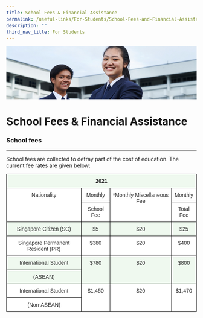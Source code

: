 ```yaml
---
title: School Fees & Financial Assistance
permalink: /useful-links/For-Students/School-Fees-and-Financial-Assistance/
description: ""
third_nav_title: For Students
---
```

![](/images/Useful%20Links.jpg)

School Fees & Financial Assistance
==================================

### School fees
-----------

School fees are collected to defray part of the cost of education. The current fee rates are given below:

<style type="text/css">
.tg  {border-collapse:collapse;border-spacing:0;}
.tg td{border-color:black;border-style:solid;border-width:1px;font-family:Arial, sans-serif;font-size:14px;
  overflow:hidden;padding:10px 5px;word-break:normal;}
.tg th{border-color:black;border-style:solid;border-width:1px;font-family:Arial, sans-serif;font-size:14px;
  font-weight:normal;overflow:hidden;padding:10px 5px;word-break:normal;}
.tg .tg-edua{background-color:#FFF;color:#282828;text-align:center;vertical-align:top}
.tg .tg-s8wm{background-color:#EFF9EF;color:#282828;font-weight:bold;text-align:center;vertical-align:top}
.tg .tg-s1hh{background-color:#EFF9EF;color:#282828;text-align:center;vertical-align:top}
</style>
<table class="tg">
<thead>
  <tr>
    <th class="tg-s8wm" colspan="4"><span style="color:#282828">2021</span></th>
  </tr>
</thead>
<tbody>
  <tr>
    <td class="tg-edua" rowspan="2"><span style="color:#282828">Nationality</span></td>
    <td class="tg-edua"><span style="color:#282828">Monthly</span></td>
    <td class="tg-edua" rowspan="2"><span style="color:#282828">*Monthly Miscellaneous Fee</span></td>
    <td class="tg-edua"><span style="color:#282828">Monthly</span></td>
  </tr>
  <tr>
    <td class="tg-edua"><span style="color:#282828">School Fee</span></td>
    <td class="tg-edua"><span style="color:#282828">Total Fee</span></td>
  </tr>
  <tr>
    <td class="tg-s1hh"><span style="color:#282828">Singapore Citizen (SC)</span></td>
    <td class="tg-s1hh"><span style="color:#282828">$5</span></td>
    <td class="tg-s1hh"><span style="color:#282828">$20</span></td>
    <td class="tg-s1hh"><span style="color:#282828">$25</span></td>
  </tr>
  <tr>
    <td class="tg-edua"><span style="color:#282828">Singapore Permanent Resident (PR)</span></td>
    <td class="tg-edua"><span style="color:#282828">$380</span></td>
    <td class="tg-edua"><span style="color:#282828">$20</span></td>
    <td class="tg-edua"><span style="color:#282828">$400</span></td>
  </tr>
  <tr>
    <td class="tg-s1hh"><span style="color:#282828">International Student</span></td>
    <td class="tg-s1hh" rowspan="2"><span style="color:#282828">$780</span></td>
    <td class="tg-s1hh" rowspan="2"><span style="color:#282828">$20</span></td>
    <td class="tg-s1hh" rowspan="2"><span style="color:#282828">$800</span></td>
  </tr>
  <tr>
    <td class="tg-s1hh"><span style="color:#282828">(ASEAN)</span></td>
  </tr>
  <tr>
    <td class="tg-edua"><span style="color:#282828">International Student</span></td>
    <td class="tg-edua" rowspan="2"><span style="color:#282828">$1,450</span></td>
    <td class="tg-edua" rowspan="2"><span style="color:#282828">$20</span></td>
    <td class="tg-edua" rowspan="2"><span style="color:#282828">$1,470</span></td>
  </tr>
  <tr>
    <td class="tg-edua"><span style="color:#282828">(Non-ASEAN)</span></td>
  </tr>
</tbody>
</table>
